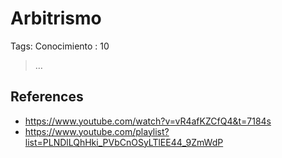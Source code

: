 # Arbitrismo

Tags: Conocimiento
: 10

> …
> 

## References

- https://www.youtube.com/watch?v=vR4afKZCfQ4&t=7184s
- https://www.youtube.com/playlist?list=PLNDlLQhHki_PVbCnOSyLTlEE44_9ZmWdP